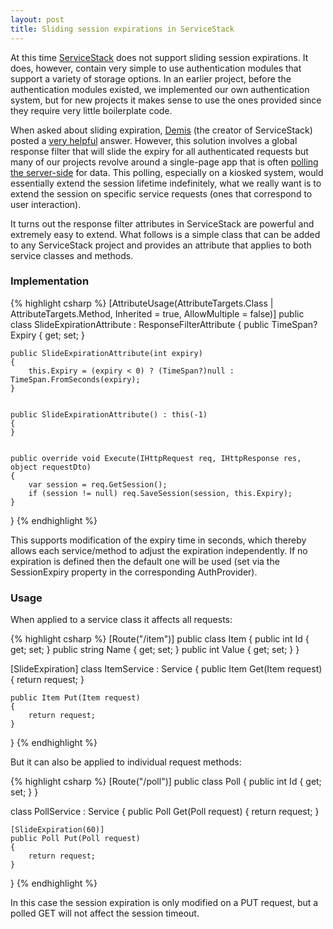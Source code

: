 ```yaml
---
layout: post
title: Sliding session expirations in ServiceStack
---
```


At this time [ServiceStack](http://www.servicestack.net) does not support sliding session expirations. 
It does, however, contain very simple to use authentication modules that support a variety of storage 
options. In an earlier project, before the authentication modules existed, we implemented our own 
authentication system, but for new projects it makes sense to use the ones provided since they require 
very little boilerplate code.

<!--break-->

When asked about sliding expiration, [Demis](https://twitter.com/demisbellot) (the creator of ServiceStack) posted a 
[very helpful](http://stackoverflow.com/questions/14857921/how-to-advance-the-session-timeout-in-servicestack) answer. 
However, this solution involves a global response filter that will slide the expiry for all authenticated requests 
but many of our projects revolve around a single-page app that is often 
[polling the server-side](http://teadriven.me.uk/2012/03/11/time-for-a-rest) for data. 
This polling, especially on a kiosked system, would essentially extend the session lifetime indefinitely, 
what we really want is to extend the session on specific service requests (ones that correspond to user interaction).

It turns out the response filter attributes in ServiceStack are powerful and extremely easy to extend. What follows 
is a simple class that can be added to any ServiceStack project and provides an attribute that applies to both 
service classes and methods.


### Implementation

{% highlight csharp %}
[AttributeUsage(AttributeTargets.Class | AttributeTargets.Method, Inherited = true, AllowMultiple = false)]
public class SlideExpirationAttribute : ResponseFilterAttribute
{
	public TimeSpan? Expiry { get; set; }


	public SlideExpirationAttribute(int expiry)
	{
		this.Expiry = (expiry < 0) ? (TimeSpan?)null : TimeSpan.FromSeconds(expiry);
	}

	
	public SlideExpirationAttribute() : this(-1) 
	{
	}


	public override void Execute(IHttpRequest req, IHttpResponse res, object requestDto)
	{
		var session = req.GetSession();
		if (session != null) req.SaveSession(session, this.Expiry);
	}
}
{% endhighlight %}

This supports modification of the expiry time in seconds, which thereby allows each service/method
to adjust the expiration independently.
If no expiration is defined then the default one will be used (set via the SessionExpiry property 
in the corresponding AuthProvider).


### Usage

When applied to a service class it affects all requests:

{% highlight csharp %}
[Route("/item")]
public class Item
{
	public int Id 		{ get; set; }
	public string Name	{ get; set; }
	public int Value 	{ get; set; }
}

[SlideExpiration]
class ItemService : Service
{
	public Item Get(Item request)
	{
		return request;
	}


	public Item Put(Item request)
	{
		return request;
	}
}
{% endhighlight %}

But it can also be applied to individual request methods:

{% highlight csharp %}
[Route("/poll")]
public class Poll
{
	public int Id { get; set; }
}


class PollService : Service
{
	public Poll Get(Poll request)
	{
		return request;
	}


	[SlideExpiration(60)]
	public Poll Put(Poll request)
	{
		return request;
	}
}
{% endhighlight %}

In this case the session expiration is only modified on a PUT request, but a polled GET will 
not affect the session timeout.

